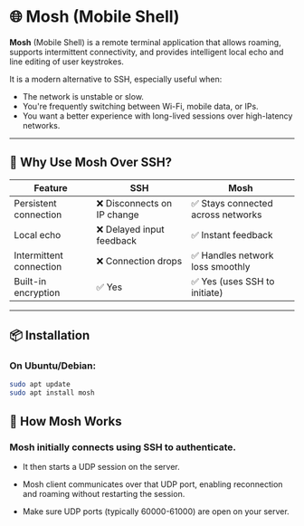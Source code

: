 # 🌐 Mosh (Mobile Shell)

**Mosh** (Mobile Shell) is a remote terminal application that allows roaming, supports intermittent connectivity, and provides intelligent local echo and line editing of user keystrokes.

It is a modern alternative to SSH, especially useful when:

- The network is unstable or slow.
- You're frequently switching between Wi-Fi, mobile data, or IPs.
- You want a better experience with long-lived sessions over high-latency networks.

---

## 🚀 Why Use Mosh Over SSH?

| Feature                    | SSH                          | Mosh                              |
|---------------------------|------------------------------|------------------------------------|
| Persistent connection     | ❌ Disconnects on IP change  | ✅ Stays connected across networks |
| Local echo                | ❌ Delayed input feedback    | ✅ Instant feedback                |
| Intermittent connection   | ❌ Connection drops          | ✅ Handles network loss smoothly   |
| Built-in encryption       | ✅ Yes                        | ✅ Yes (uses SSH to initiate)     |

---

## 📦 Installation

### On Ubuntu/Debian:
```bash
sudo apt update
sudo apt install mosh
```

## 🔐 How Mosh Works

### Mosh initially connects using SSH to authenticate.

- It then starts a UDP session on the server.

- Mosh client communicates over that UDP port, enabling reconnection and roaming without restarting the session.

- Make sure UDP ports (typically 60000-61000) are open on your server.
